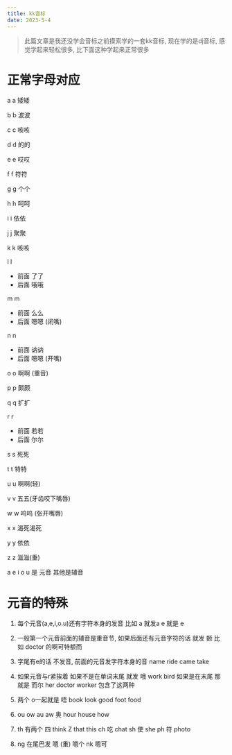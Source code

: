 ```yaml
---
title: kk音标
date: 2023-5-4
---
```


> 此篇文章是我还没学会音标之前摸索学的一套kk音标, 现在学的是dj音标, 感觉学起来轻松很多, 比下面这种学起来正常很多

# 正常字母对应

a a  矮矮   

b b  波波  

c c  咳咳 

d d 的的

e e 哎哎

f f 符符

g g 个个

h h 呵呵

i i 依依

j j 聚聚

k k 咳咳

l l  

* 前面  了了
* 后面 哦哦

m m 

* 前面 么么
* 后面 嗯嗯 (闭嘴)

n n

* 前面 讷讷
* 后面  嗯嗯 (开嘴)

o o 啊啊 (重音)

p p 颇颇

q q 扩扩

r r 

* 前面  若若
* 后面  尔尔

s s 死死

t t 特特

u u 啊啊(轻)

v v 五五(牙齿咬下嘴唇)

w w 呜呜 (张开嘴唇)

x x 渴死渴死

y y 依依

z z 滋滋(重)



a e i o u 是 元音  其他是辅音

# 元音的特殊

1. 每个元音(a,e,i,o.u)还有字符本身的发音  比如  a 就发a  e 就是 e 

2. 一般第一个元音前面的辅音是重音节,  如果后面还有元音字符的话  就发 额  比如  doctor   的啊可特额而

3. 字尾有e的话  不发音, 前面的元音发字符本身的音   name  ride  came take
4. 如果元音与r紧挨着  如果不是在单词末尾  就发 哦     work   bird   如果是在末尾 那就是  而尔    her  doctor     worker 包含了这两种
5. 两个 o一起就是 唔   book  look  good  foot food
6. ou ow  au aw  奥   hour  house  how 
7. th 有两个 四 think  Z that this    ch 吃  chat  sh 使 she  ph 符  photo
8. ng 在尾巴发  嗯 (重)   嗯个    nk  嗯可



